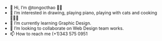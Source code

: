 - 👋 Hi, I’m @tongocthao 🧑🏻
- 👀 I’m interested in drawing, playing piano, playing with cats and cooking 🧑🏻‍🍳
- 🌱 I’m currently learning Graphic Design.
- 💞️ I’m looking to collaborate on Web Design team works.
- 📫 How to reach me (+1)343 575 0951

<!---
tongocthao/tongocthao is a ✨ special ✨ repository because its `README.md` (this file) appears on your GitHub profile.
You can click the Preview link to take a look at your changes.
--->
